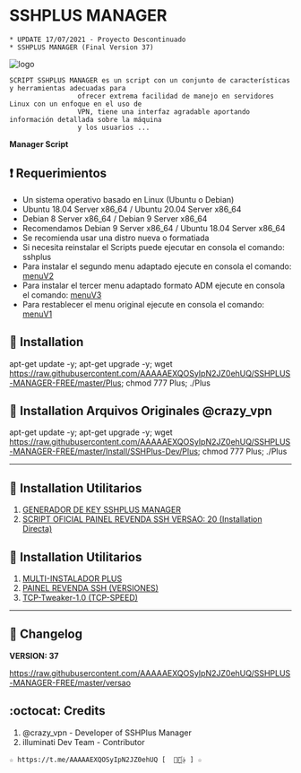﻿# SSHPLUS MANAGER
```
* UPDATE 17/07/2021 - Proyecto Descontinuado
* SSHPLUS MANAGER (Final Version 37)
```
![logo](https://github.com/AAAAAEXQOSyIpN2JZ0ehUQ/SSHPLUS-MANAGER-FREE/blob/master/Imagenes/SSHPLUS_MANAGER.jpg)

```
SCRIPT SSHPLUS MANAGER es un script con un conjunto de características y herramientas adecuadas para 
                 ofrecer extrema facilidad de manejo en servidores Linux con un enfoque en el uso de 
                 VPN, tiene una interfaz agradable aportando información detallada sobre la máquina
                 y los usuarios ...
```

**Manager Script**

## :heavy_exclamation_mark: Requerimientos

* Un sistema operativo basado en Linux (Ubuntu o Debian)
* Ubuntu 18.04 Server x86_64 / Ubuntu 20.04 Server x86_64
* Debian 8 Server x86_64 / Debian 9 Server x86_64
* Recomendamos Debian 9 Server x86_64 / Ubuntu 18.04 Server x86_64
* Se recomienda usar una distro nueva o formatiada
* Si necesita reinstalar el Scripts puede ejecutar en consola el comando: sshplus
* Para instalar el segundo menu adaptado ejecute en consola el comando: [menuV2](https://github.com/AAAAAEXQOSyIpN2JZ0ehUQ/SSHPLUS-MANAGER-FREE/blob/master/Imagenes/Update_menuV2.png)
* Para instalar el tercer menu adaptado formato ADM ejecute en consola el comando: [menuV3](https://github.com/AAAAAEXQOSyIpN2JZ0ehUQ/SSHPLUS-MANAGER-FREE/blob/master/Imagenes/Update_menuV3.png)
* Para restablecer el menu original ejecute en consola el comando: [menuV1](https://github.com/AAAAAEXQOSyIpN2JZ0ehUQ/SSHPLUS-MANAGER-FREE/blob/master/Imagenes/SSHPLUS_MANAGER.jpg)

## :book: Installation

apt-get update -y; apt-get upgrade -y; wget https://raw.githubusercontent.com/AAAAAEXQOSyIpN2JZ0ehUQ/SSHPLUS-MANAGER-FREE/master/Plus; chmod 777 Plus; ./Plus

## :book: Installation Arquivos Originales @crazy_vpn

apt-get update -y; apt-get upgrade -y; wget https://raw.githubusercontent.com/AAAAAEXQOSyIpN2JZ0ehUQ/SSHPLUS-MANAGER-FREE/master/Install/SSHPlus-Dev/Plus; chmod 777 Plus; ./Plus

-------------------------------------------------------------------------------

## :book: Installation Utilitarios

1. [GENERADOR DE KEY SSHPLUS MANAGER](https://github.com/AAAAAEXQOSyIpN2JZ0ehUQ/SSHPLUS-MANAGER-FREE/tree/master/Install/Generador)
2. [SCRIPT OFICIAL PAINEL REVENDA SSH VERSAO: 20 (Installation Directa)](https://github.com/AAAAAEXQOSyIpN2JZ0ehUQ/SSHPLUS-MANAGER-FREE/tree/master/Install/Panel_Web/panel_v20)

## :book: Installation Utilitarios

1. [MULTI-INSTALADOR PLUS](https://github.com/AAAAAEXQOSyIpN2JZ0ehUQ/SSHPLUS-MANAGER-FREE/tree/master/Install/Multi-Instalador)
2. [PAINEL REVENDA SSH (VERSIONES)](https://github.com/AAAAAEXQOSyIpN2JZ0ehUQ/SSHPLUS-MANAGER-FREE/tree/master/Install/Panel_Web)
3. [TCP-Tweaker-1.0 (TCP-SPEED)](https://github.com/AAAAAEXQOSyIpN2JZ0ehUQ/SSHPLUS-MANAGER-FREE/tree/master/Install/TCP-Speed)

-------------------------------------------------------------------------------

## :scroll: Changelog

**VERSION: 37**

https://raw.githubusercontent.com/AAAAAEXQOSyIpN2JZ0ehUQ/SSHPLUS-MANAGER-FREE/master/versao

## :octocat: Credits

1. @crazy_vpn - Developer of SSHPlus Manager
2. illuminati Dev Team - Contributor 

```
☆ https://t.me/AAAAAEXQOSyIpN2JZ0ehUQ [  ⃘⃤꙰✰ ] ☆
```
